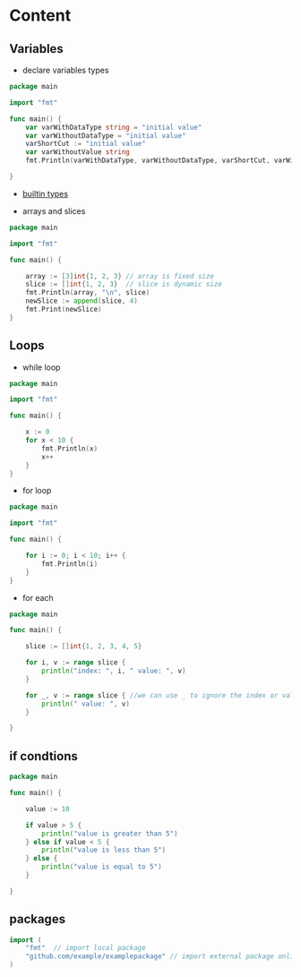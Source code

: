 # Content

## Variables
- declare variables types
```go
package main

import "fmt"

func main() {
	var varWithDataType string = "initial value"
	var varWithoutDataType = "initial value"
	varShortCut := "initial value"
	var varWithoutValue string
	fmt.Println(varWithDataType, varWithoutDataType, varShortCut, varWithoutValue)

}
```
- [builtin types](https://pkg.go.dev/builtin#pkg-types)

- arrays and slices
```go
package main

import "fmt"

func main() {

	array := [3]int{1, 2, 3} // array is fixed size
	slice := []int{1, 2, 3}  // slice is dynamic size
	fmt.Println(array, "\n", slice)
	newSlice := append(slice, 4)
	fmt.Print(newSlice)
}
```

## Loops

- while loop
```go
package main

import "fmt"

func main() {

	x := 0
	for x < 10 {
		fmt.Println(x)
		x++
	}
}

```
- for loop
```go
package main

import "fmt"

func main() {

	for i := 0; i < 10; i++ {
		fmt.Println(i)
	}
}
```
- for each
```go
package main

func main() {

	slice := []int{1, 2, 3, 4, 5}

	for i, v := range slice {
		println("index: ", i, " value: ", v)
	}

	for _, v := range slice { //we can use _ to ignore the index or value
		println(" value: ", v)
	}

}
```
## if condtions
```go
package main

func main() {

	value := 10

	if value > 5 {
		println("value is greater than 5")
	} else if value < 5 {
		println("value is less than 5")
	} else {
		println("value is equal to 5")
	}

}
```
## packages 
```go
import (
	"fmt"  // import local package
	"github.com/example/examplepackage" // import external package online with downloading it
)
```
